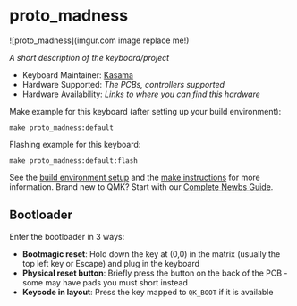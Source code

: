 # proto_madness

![proto_madness](imgur.com image replace me!)

*A short description of the keyboard/project*

* Keyboard Maintainer: [Kasama](https://github.com/Kasama)
* Hardware Supported: *The PCBs, controllers supported*
* Hardware Availability: *Links to where you can find this hardware*

Make example for this keyboard (after setting up your build environment):

    make proto_madness:default

Flashing example for this keyboard:

    make proto_madness:default:flash

See the [build environment setup](https://docs.qmk.fm/#/getting_started_build_tools) and the [make instructions](https://docs.qmk.fm/#/getting_started_make_guide) for more information. Brand new to QMK? Start with our [Complete Newbs Guide](https://docs.qmk.fm/#/newbs).

## Bootloader

Enter the bootloader in 3 ways:

* **Bootmagic reset**: Hold down the key at (0,0) in the matrix (usually the top left key or Escape) and plug in the keyboard
* **Physical reset button**: Briefly press the button on the back of the PCB - some may have pads you must short instead
* **Keycode in layout**: Press the key mapped to `QK_BOOT` if it is available
